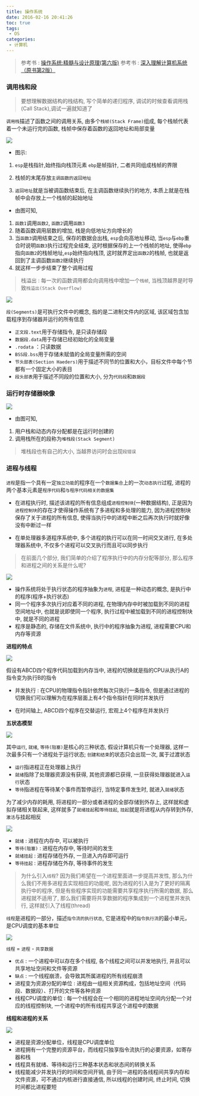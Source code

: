 ```yaml
---
title: 操作系统
date: 2016-02-16 20:41:26
toc: true
tags:
 - OS
categories:
 - 计算机
---
```

> 参考书 : [操作系统:精髓与设计原理(第六版)](https://book.douban.com/subject/5064311/) 
> 参考书 : [深入理解计算机系统（原书第2版）](https://book.douban.com/subject/5333562/)
<!--more-->

### **调用栈和段**

> 要想理解数据结构的栈结构, 写个简单的递归程序, 调试的时候查看调用栈(Call Stack),调试一遍就知道了

`调用栈`描述了函数之间的调用关系, 由多个`栈帧(Stack Frame)`组成, 每个栈帧代表着一个未运行完的函数, 栈帧中保存着函数的返回地址和局部变量

![](/img/操作系统/stack.png)

- 图示:

1. `esp`是栈指针,始终指向栈顶元素 `ebp`是帧指针, 二者共同组成栈帧的界限

2. 栈帧的末尾存放`主调函数的返回地址`

3. `返回地址`就是当被调函数结束后, 在主调函数继续执行的地方, 本质上就是在栈帧中会存放上一个栈帧的起始地址

- 由图可知, 
1. `函数1`调用`函数2`, `函数2`调用`函数3`
2. 随着函数调用层数的增加, 栈是向低地址方向增长的
3. 当`函数3`调用结束之后, 保存的数据会出栈, `esp`会向高地址移动, 当`esp`与`ebp`重合时说明`函数3`执行过程完全结束, 这时根据保存的上一个栈帧的地址, 使得`ebp`指向`函数2`的栈帧地址,`esp`始终指向栈顶, 这时就界定出`函数2`的栈帧, 也就是返回到了主调函数`函数2`继续执行
4. 就这样一步步结束了整个调用过程

> 栈溢出 : 每一次的函数调用都会向调用栈中增加一个`栈帧`, 当栈顶越界是时导致`栈溢出(Stack Overflow)`

![](/img/操作系统/segment.jpg)

`段(Segments)`是可执行文件中的概念, 指的是二进制文件内的区域, 该区域包含加载程序到存储器并运行的所有信息
- `正文段.text`用于存储指令, 是只读存储段
- `数据段.data`用于存储已经初始化的全局变量
- `.rodata` ：只读数据
- `BSS段.bss`用于存储未赋值的全局变量所需的空间
- `节头部表(Section Haeders)`用于描述不同节的位置和大小，目标文件中每个节都有一个固定大小的表目
- `段头部表`用于描述不同段的位置和大小, 分为`代码段`和`数据段`

### **运行时存储器映像**

![](/img/操作系统/run.png)

- 由图可知,

1. 用户栈和动态内存分配都是在运行时创建的
2. 调用栈所在的段称为`堆栈段(Stack Segment)`

> 堆栈段也有自己的大小, 当越界访问时会出现`段错误`

### **进程与线程**

`进程`是指一个具有一定`独立功能`的程序在一个`数据集合`上的一次`动态执行`过程, 进程的两个基本元素是`程序代码`和`与程序代码相关的数据集`

- 在进程执行时, 描述该进程的所有信息组成`进程控制块`(一种数据结构), 正是因为`进程控制块`的存在才使得操作系统有了多进程和多处理的能力, 因为进程控制块保存了关于进程的所有信息, 使得当执行中的进程中断之后再次执行时就好像没有中断过一样

- 在单处理器多道程序系统中, 多个进程的执行可以在同一时间交叉进行, 在多处理器系统中, 不仅多个进程可以交叉执行而且可以同步执行

> 在前面几个部分, 我们简单的介绍了程序执行中的内存分配等部分, 那么程序和进程之间的关系是什么呢?

![](/img/操作系统/process.png)

- 操作系统将处于执行状态的程序抽象为`进程`, 进程是一种动态的概念, 是执行中的程序(程序+执行状态)
- 同一个程序多次执行对应着不同的进程, 在物理内存中时被加载到不同的进程空间地址中, 也就是说即使同一个程序, 执行过程中被加载到不同的进程控制块中, 就是不同的进程
- 程序是静态的, 存储在文件系统中, 执行中的程序抽象为进程, 进程需要CPU和内存等资源



**进程的特点**

![](/img/操作系统/process1.png)

假设有ABCD四个程序代码加载到内存当中, 进程的切换就是指的CPU从执行A的指令变为执行B的指令

- 并发执行 : 在CPU的物理指令指针依然每次只执行一条指令, 但是通过进程的切换我们可以理解为在程序层面上有4个指令指针在同时并发执行

- 在时间轴上, ABCD四个程序在交替运行, 宏观上4个程序在并发执行

**五状态模型**

![](/img/操作系统/process2.png)

其中`运行`, `就绪`, `等待(阻塞)`是核心的三种状态, 假设计算机只有一个处理器, 这样一次最多只有一个进程处于运行状态; `创建和结束`的状态只会出现一次, 属于过渡状态

- `运行`指进程正在处理器上执行
- `就绪`指除了处理器资源没有获得, 其他资源都已获得, 一旦获得处理器就进入`运行`状态
- `等待`指进程在等待某个事件而暂停运行, 当特定事件发生时, 就进入`就绪`状态

为了减少内存的耗用, 将进程的一部分或者进程的全部存储到外存上, 这样就和虚拟存储相关联起来, 这样就多了`就绪挂起`和`等待挂起`, `挂起`就是将进程从内存转到外存, `激活`与挂起相反

![](/img/操作系统/process3.png)

- `就绪` : 进程在内存中, 可以被执行
- `等待(阻塞)` : 进程在内存中, 等待时间的发生 
- `就绪挂起` : 进程存储在外存, 一旦进入内存即可运行
- `等待挂起` : 进程存储在外存, 等待事件的发生

> 为什么引入`线程`? 因为我们希望在一个进程里面进一步提高并发性, 那么为什么我们不用多进程去实现相应的功能呢, 因为进程的引入是为了更好的隔离执行中的程序, 但是有些程序实现的功能需要共享程序执行所需的数据, 那么进程就不适用了, 那么我们需要将共享数据的程序集成到一个进程里并发执行, 这样就引入了线程(thread)

`线程`是进程的一部分，描述`指令流的执行状态`, 它是进程中的`指令执行流`的最小单元，是CPU调度的基本单位

![](/img/操作系统/thread.png)

`线程` = `进程` - `共享数据`

- `优点` : 一个进程中可以存在多个线程, 各个线程之间可以并发地执行, 并且可以共享地址空间和文件等资源
- `缺点` : 一个线程崩溃，会导致其所属进程的所有线程崩溃
- 进程变为资源分配的单位 : 进程由一组相关资源构成，包括地址空间（代码段、数据段）、打开的文件等各种资源
- 线程CPU调度的单位 : 每一个线程会在一个相同的进程地址空间内分配一个对应的线程控制块, 一个进程中的所有线程共享这个进程中的数据

**线程和进程的关系**

![](/img/操作系统/thread1.png)

- 进程是资源分配单位，线程是CPU调度单位
- 进程拥有一个完整的资源平台，而线程只独享指令流执行的必要资源，如寄存器和栈
- 线程具有就绪、等待和运行三种基本状态和状态间的转换关系
- 线程能减少并发执行的时间和空间开销, 由于同一进程的各线程间共享内存和文件资源，可不通过内核进行直接通信, 所以线程的创建时间, 终止时间, 切换时间都比进程要短






















